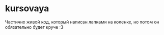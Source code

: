 # kursovaya
Частично живой код, который написан лапками на коленке, но потом он обязательно будет круче :3
